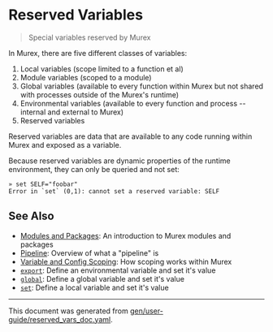 # Reserved Variables

> Special variables reserved by Murex

In Murex, there are five different classes of variables:
1. Local variables (scope limited to a function et al)
2. Module variables (scoped to a module)
3. Global variables (available to every function within Murex but not shared
    with processes outside of the Murex's runtime)
4. Environmental variables (available to every function and process -- internal
    and external to Murex)
5. Reserved variables

Reserved variables are data that are available to any code running within
Murex and exposed as a variable.

Because reserved variables are dynamic properties of the runtime environment,
they can only be queried and not set:

```
» set SELF="foobar"
Error in `set` (0,1): cannot set a reserved variable: SELF
```

## See Also

* [Modules and Packages](../user-guide/modules.md):
  An introduction to Murex modules and packages
* [Pipeline](../user-guide/pipeline.md):
  Overview of what a "pipeline" is
* [Variable and Config Scoping](../user-guide/scoping.md):
  How scoping works within Murex
* [`export`](../commands/export.md):
  Define an environmental variable and set it's value
* [`global`](../commands/global.md):
  Define a global variable and set it's value
* [`set`](../commands/set.md):
  Define a local variable and set it's value

<hr/>

This document was generated from [gen/user-guide/reserved_vars_doc.yaml](https://github.com/lmorg/murex/blob/master/gen/user-guide/reserved_vars_doc.yaml).